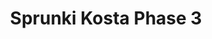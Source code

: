 ---
slug: sprunki-kosta-phase-3
title: Sprunki Kosta Phase 3
description: "Sprunki Kosta Phase 3 is an exciting online game. Play for free directly in your browser!"
icon: /images/popular_mods/Sprunki Kosta Phase 3.png
url: https://wowtbc.net/sprunkin/kosta-phase-3/index.html
previewImage: /images/popular_mods/Sprunki Kosta Phase 3.png
type: popular mods

# SEO配置
seo:
  title: "Sprunki Kosta Phase 3 - Play Free Online Game | Fun Browser Games"
  description: "Sprunki Kosta Phase 3 - Play this fun online game for free in your browser. No download required!"
  ogImage: "/images/popular_mods/Sprunki Kosta Phase 3.png"
  keywords: "sprunki-kosta-phase-3, online game, browser game, free game, popular mods game, play online"

videoUrls:
  - https://www.youtube.com/embed/example1
  - https://www.youtube.com/embed/example2

whyPlay:
  title: "Why Play Sprunki Kosta Phase 3?"
  items:
    - "Immersive Gameplay: Sprunki Kosta Phase 3 offers an engaging and immersive gaming experience that will keep you entertained for hours"
    - "Challenging Levels: Test your skills with increasingly difficult challenges and obstacles"
    - "Beautiful Graphics: Enjoy stunning visuals and smooth animations that bring the game world to life"
    - "Regular Updates: New content and features are added regularly to keep the game fresh and exciting"
    - "Free to Play: Experience all the fun without spending a penny"
    - "Community Features: Connect with other players, share strategies, and compete for high scores"
    - "Cross-Platform: Play on any device with a web browser, no downloads required"

features:
  title: "Key Features of Sprunki Kosta Phase 3"
  image: "/images/popular_mods/Sprunki Kosta Phase 3.png"
  items:
    - "Intuitive Controls: Easy to learn controls make Sprunki Kosta Phase 3 accessible for players of all skill levels"
    - "Multiple Game Modes: Enjoy various gameplay options that provide different challenges and experiences"
    - "Character Customization: Personalize your gaming experience with unique characters and items"
    - "Achievement System: Complete special tasks to earn rewards and recognition"
    - "Leaderboards: Compete with players worldwide and see who can achieve the highest scores"

characteristics:
  title: "Game Characteristics"
  image: "/images/popular_mods/Sprunki Kosta Phase 3.png"
  items:
    - "Genre: Popular mods game with elements of strategy and skill"
    - "Difficulty: Suitable for both casual gamers and those seeking a challenge"
    - "Play Time: Quick sessions or extended gameplay, depending on your preference"
    - "Art Style: Vibrant and engaging visuals that enhance the gaming experience"
    - "Sound Design: Immersive audio that complements the gameplay perfectly"

info: "Sprunki Kosta Phase 3 is an exciting online game that offers players a unique and engaging gaming experience. With its intuitive controls, stunning visuals, and challenging gameplay, Sprunki Kosta Phase 3 provides hours of entertainment for players of all ages and skill levels. Whether you're looking for a quick gaming session during a break or an extended play session, Sprunki Kosta Phase 3 delivers an immersive experience that will keep you coming back for more. The game features multiple levels of increasing difficulty, ensuring that players are constantly challenged as they progress. With regular updates adding new content and features, Sprunki Kosta Phase 3 remains fresh and exciting, providing endless entertainment options for its growing community of players."

howToPlayIntro: "Welcome to Sprunki Kosta Phase 3! This guide will walk you through the basics and help you master the game. Whether you're a beginner or looking to improve your skills, these tips and instructions will enhance your gaming experience."

howToPlaySteps:
  - title: "Getting Started"
    description: "Begin your Sprunki Kosta Phase 3 adventure by familiarizing yourself with the controls. Use your keyboard or mouse to navigate through the game interface. The tutorial will guide you through the basic mechanics and help you understand the objectives."
  - title: "Understanding the Objectives"
    description: "In Sprunki Kosta Phase 3, your main goal is to progress through levels by completing specific objectives. Each level presents unique challenges that require different strategies and approaches."
  - title: "Mastering the Controls"
    description: "Practice using the controls to improve your precision and reaction time. Sprunki Kosta Phase 3 requires quick reflexes and strategic thinking to overcome obstacles and defeat opponents."
  - title: "Utilizing Power-ups"
    description: "Collect power-ups throughout the game to enhance your abilities and overcome difficult challenges. Each power-up offers unique advantages that can be crucial for success."
  - title: "Developing Strategies"
    description: "As you progress in Sprunki Kosta Phase 3, develop effective strategies for different scenarios. Analyze patterns, anticipate challenges, and adapt your approach to maximize your performance."

faq:
  title: "Frequently Asked Questions about Sprunki Kosta Phase 3"
  items:
    - question: "Is Sprunki Kosta Phase 3 free to play?"
      answer: "Yes, Sprunki Kosta Phase 3 is completely free to play directly in your web browser. No downloads or purchases are required to enjoy the full game experience."
    - question: "Can I play Sprunki Kosta Phase 3 on mobile devices?"
      answer: "Yes, Sprunki Kosta Phase 3 is optimized for both desktop and mobile play. You can enjoy the game on any device with a web browser and internet connection."
    - question: "Are there any in-game purchases?"
      answer: "While Sprunki Kosta Phase 3 is free to play, there may be optional in-game purchases available for cosmetic items or additional features that don't affect core gameplay."
    - question: "How often is Sprunki Kosta Phase 3 updated?"
      answer: "The developers regularly update Sprunki Kosta Phase 3 with new content, features, and improvements based on player feedback and game performance."
    - question: "Can I play Sprunki Kosta Phase 3 offline?"
      answer: "Currently, Sprunki Kosta Phase 3 requires an internet connection to play as it's a browser-based online game."
    - question: "Is Sprunki Kosta Phase 3 suitable for children?"
      answer: "Yes, Sprunki Kosta Phase 3 is designed to be family-friendly and suitable for players of all ages."
    - question: "How do I report bugs or issues?"
      answer: "If you encounter any problems while playing Sprunki Kosta Phase 3, you can report them through the game's support page or contact the developers directly through their website."
    - question: "Still Have Questions?"
      answer: "If you have additional questions about Sprunki Kosta Phase 3 that aren't covered in this FAQ, please visit our support center or contact our customer service team for assistance."
---